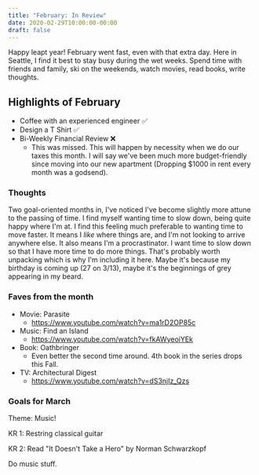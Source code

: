 ```yaml
---
title: "February: In Review"
date: 2020-02-29T10:00:00-00:00
draft: false
---
```

Happy leapt year! February went fast, even with that extra day. Here in Seattle, I find it best to stay busy during the wet weeks. Spend time with friends and family, ski on the weekends, watch movies, read books, write thoughts.

## Highlights of February

- Coffee with an experienced engineer ✅
- Design a T Shirt ✅
- Bi-Weekly Financial Review ❌
  - This was missed. This will happen by necessity when we do our taxes this month. I will say we've been much more budget-friendly since moving into our new apartment (Dropping $1000 in rent every month was a godsend).

### Thoughts

Two goal-oriented months in, I've noticed I've become slightly more attune to the passing of time. I find myself wanting time to slow down, being quite happy where I'm at. I find this feeling much preferable to wanting time to move faster. It means I _like_ where things are, and I'm not looking to arrive anywhere else. It also means I'm a procrastinator. I want time to slow down so that I have more time to do more things. That's probably worth unpacking which is why I'm including it here. Maybe it's because my birthday is coming up (27 on 3/13), maybe it's the beginnings of grey appearing in my beard.

### Faves from the month

- Movie: Parasite
  - https://www.youtube.com/watch?v=ma1rD2OP85c
- Music: Find an Island
  - https://www.youtube.com/watch?v=fkAWyeoiYEk
- Book: Oathbringer
  - Even better the second time around. 4th book in the series drops this Fall.
- TV: Architectural Digest
  - https://www.youtube.com/watch?v=dS3njIz_Qzs

### Goals for March

Theme: Music!

KR 1: Restring classical guitar

KR 2: Read "It Doesn't Take a Hero" by Norman Schwarzkopf

Do music stuff.